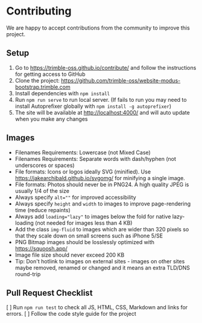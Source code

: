 # Contributing

We are happy to accept contributions from the community to improve this project.

## Setup

1. Go to https://trimble-oss.github.io/contribute/ and follow the instructions for getting access to GitHub
2. Clone the project: https://github.com/trimble-oss/website-modus-bootstrap.trimble.com
3. Install dependencies with `npm install`
4. Run `npm run serve` to run local server. (If fails to run you may need to install Autoprefixer globally with `npm install -g autoprefixer`)
5. The site will be available at <http://localhost:4000/> and will auto update when you make any changes

## Images

- Filenames Requirements: Lowercase (not Mixed Case)
- Filenames Requirements: Separate words with dash/hyphen (not underscores or spaces)
- File formats: Icons or logos ideally SVG (minified). Use https://jakearchibald.github.io/svgomg/ for minifying a single image.
- File formats: Photos should never be in PNG24. A high quality JPEG is usually 1/4 of the size
- Always specify `alt=""` for improved accessibility
- Always specify `height` and `width` to images to improve page-rendering time (reduce repaints)
- Always add `loading="lazy"` to images below the fold for native lazy-loading (not needed for images less than 4 KB)
- Add the class `img-fluid` to images which are wider than 320 pixels so that they scale down on small screens such as iPhone 5/SE
- PNG Bitmap images should be losslessly optimized with https://squoosh.app/
- Image file size should never exceed 200 KB
- Tip: Don't hotlink to images on external sites - images on other sites maybe removed, renamed or changed and it means an extra TLD/DNS round-trip

## Pull Request Checklist

[ ] Run `npm run test` to check all JS, HTML, CSS, Markdown and links for errors.
[ ] Follow the code style guide for the project
